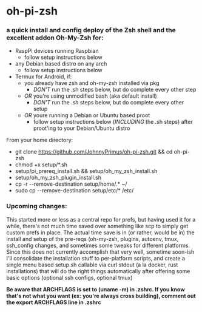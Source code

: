 # oh-pi-zsh
### a quick install and config deploy of the Zsh shell and the excellent addon Oh-My-Zsh for:
* RaspPi devices running Raspbian
  * follow setup instructions below 
* any Debian based distro on any arch
  * follow setup instructions below 
* Termux for Android, if:
  * you already have zsh and oh-my-zsh installed via pkg
    * _DON'T_ run the .sh steps below, but do complete every other step
  * _OR_ you're using unmodified bash (aka default install)
    * _DON'T_ run the .sh steps below, but do complete every other setup
  * _OR_ youre running a Debian or Ubuntu based proot
    * follow setup instructions below (_INCLUDING_ the .sh steps) after proot'ing to your Debian/Ubuntu distro  

From your home directory:
* git clone https://github.com/JohnnyPrimus/oh-pi-zsh.git && cd oh-pi-zsh
* chmod +x setup/*.sh
* setup/pi_prereq_install.sh && setup/oh_my_zsh_install.sh
* setup/oh_my_zsh_plugin_install.sh
* cp -r --remove-destination setup/home/.* ~/
* sudo cp --remove-destination setup/etc/* /etc/

### Upcoming changes:
This started more or less as a central repo for prefs, but having used it for a while, there's not much time saved over something like scp to simply get custom prefs in place. The actual time save is in (or rather, would be in) the install and setup of the pre-reqs (oh-my-zsh, plugins, autoenv, tmux, ssh_config changes, and sometimes some tweaks for different platforms. Since this does not currently accomplish that very well, sometime soon-ish I'll consolidate the installation stuff to per-platform scripts, and create a single menu based setup.sh callable via curl stdout (a la docker, rust installations) that will do the right things automatically after offering some basic options (optional ssh configs, optional tmux)

**Be aware that ARCHFLAGS is set to (uname -m) in .zshrc. If you know that's not what you want (ex: you're always cross building), comment out the export ARCHFLAGS line in .zshrc**
